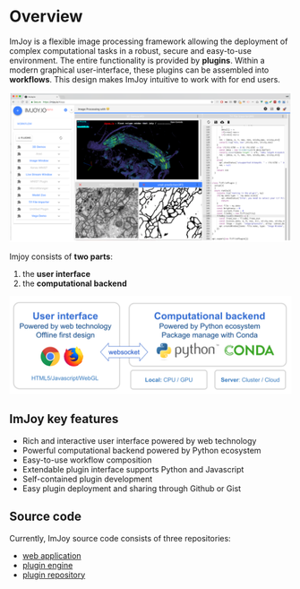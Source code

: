 # Overview

ImJoy is a flexible image processing framework allowing the deployment of complex
computational tasks in a robust, secure and easy-to-use environment. The entire functionality is provided by **plugins**. Within a modern graphical user-interface, these plugins can be assembled into **workflows**. This design makes ImJoy intuitive to work with for end users.

<img src="./asserts/imjoy-screenshot.png" width="600px"></img>

Imjoy consists of **two parts**:
1. the **user interface**
2. the **computational backend**

<img src="./asserts/imjoy-overview.png" width="800px"></img>

## ImJoy key features
 * Rich and interactive user interface powered by web technology
 * Powerful computational backend powered by Python ecosystem
 * Easy-to-use workflow composition
 * Extendable plugin interface supports Python and Javascript
 * Self-contained plugin development
 * Easy plugin deployment and sharing through Github or Gist



## Source code

Currently, ImJoy source code consists of three repositories:
 * [web application](https://github.com/oeway/ImJoy/)
 * [plugin engine](https://github.com/oeway/ImJoy-Python)
 * [plugin repository](https://github.com/oeway/ImJoy-Plugins)
